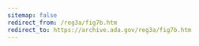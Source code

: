 ```yaml
---
sitemap: false 
redirect_from: /reg3a/fig7b.htm 
redirect_to: https://archive.ada.gov/reg3a/fig7b.htm 
---
```

